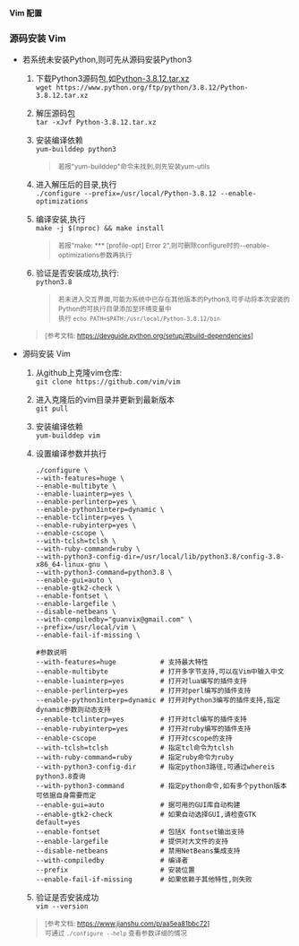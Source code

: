 #### Vim 配置

### 源码安装 Vim

- 若系统未安装Python,则可先从源码安装Python3

  1. 下载Python3源码包,如[Python-3.8.12.tar.xz](https://www.python.org/ftp/python/3.8.12/Python-3.8.12.tar.xz)  
     `wget https://www.python.org/ftp/python/3.8.12/Python-3.8.12.tar.xz`

  2. 解压源码包  
     `tar -xJvf Python-3.8.12.tar.xz`

  3. 安装编译依赖  
     `yum-builddep python3`
     > <small>若报"yum-builddep"命令未找到,则先安装yum-utils</small>  

  4. 进入解压后的目录,执行  
     `./configure --prefix=/usr/local/Python-3.8.12 --enable-optimizations`

  5. 编译安装,执行  
     `make -j $(nproc) && make install`
     > <small>若报"make: *** [profile-opt] Error 2",则可删除configure时的--enable-optimizations参数再执行</small>  

  6. 验证是否安装成功,执行:  
     `python3.8`  
     > <small>若未进入交互界面,可能为系统中已存在其他版本的Python3,可手动将本次安装的Python的可执行目录添加至环境变量中</small>  
     > <small>执行 `echo PATH=$PATH:/usr/local/Python-3.8.12/bin`</small>

  > <small>[参考文档: https://devguide.python.org/setup/#build-dependencies]</small>


- 源码安装 Vim

  1. 从github上克隆vim仓库:  
     `git clone https://github.com/vim/vim`

  2. 进入克隆后的vim目录并更新到最新版本  
     `git pull`

  3. 安装编译依赖  
     `yum-builddep vim`

  4. 设置编译参数并执行  
     ```Shell
     ./configure \
     --with-features=huge \
     --enable-multibyte \
     --enable-luainterp=yes \
     --enable-perlinterp=yes \
     --enable-python3interp=dynamic \ 
     --enable-tclinterp=yes \
     --enable-rubyinterp=yes \
     --enable-cscope \
     --with-tclsh=tclsh \
     --with-ruby-command=ruby \
     --with-python3-config-dir=/usr/local/lib/python3.8/config-3.8-x86_64-linux-gnu \
     --with-python3-command=python3.8 \
     --enable-gui=auto \
     --enable-gtk2-check \
     --enable-fontset \
     --enable-largefile \
     --disable-netbeans \
     --with-compiledby="guanvix@gmail.com" \
     --prefix=/usr/local/vim \
     --enable-fail-if-missing \
     
     #参数说明
     --with-features=huge           # 支持最大特性 
     --enable-multibyte             # 打开多字节支持,可以在Vim中输入中文
     --enable-luainterp=yes         # 打开对lua编写的插件支持 
     --enable-perlinterp=yes        # 打开对perl编写的插件支持
     --enable-python3interp=dynamic # 打开对Python3编写的插件支持,指定dynamic参数则动态支持 
     --enable-tclinterp=yes         # 打开对tcl编写的插件支持
     --enable-rubyinterp=yes        # 打开对ruby编写的插件支持
     --enable-cscope                # 打开对cscope的支持
     --with-tclsh=tclsh             # 指定tcl命令为tclsh 
     --with-ruby-command=ruby       # 指定ruby命令为ruby 
     --with-python3-config-dir      # 指定python3路径,可通过whereis python3.8查询
     --with-python3-command         # 指定python命令,如有多个python版本可依据自身需要而定
     --enable-gui=auto              # 据可用的GUI库自动构建
     --enable-gtk2-check            # 如果自动选择GUI,请检查GTK default=yes
     --enable-fontset               # 包括X fontset输出支持
     --enable-largefile             # 提供对大文件的支持
     --disable-netbeans             # 禁用NetBeans集成支持
     --with-compiledby              # 编译者
     --prefix                       # 安装位置
     --enable-fail-if-missing       # 如果依赖于其他特性,则失败

     ```

  5. 验证是否安装成功   
     `vim --version`


  > <small>[参考文档: https://www.jianshu.com/p/aa5ea81bbc72]</small>  
  > <small>可通过 `./configure --help` 查看参数详细的情况</small>
